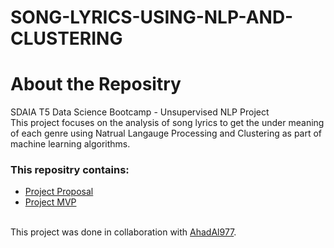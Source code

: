 # SONG-LYRICS-USING-NLP-AND-CLUSTERING
# About the Repositry
SDAIA T5 Data Science Bootcamp - Unsupervised NLP Project <br>
This project focuses on the analysis of song lyrics to get the under meaning of each genre using Natrual Langauge Processing and Clustering as part of machine learning algorithms.
### This repositry contains:
- [Project Proposal](https://github.com/renad-albishri/SONG-LYRICS-USING-NLP-AND-CLUSTERING/blob/main/Song%20Lyrics%20Proposal.md)
- [Project MVP](https://github.com/renad-albishri/SONG-LYRICS-USING-NLP-AND-CLUSTERING/blob/main/Song%20Lyrics%20MVP.md)

<br/> This project was done in collaboration with [AhadAl977](https://github.com/AhadAl977).
